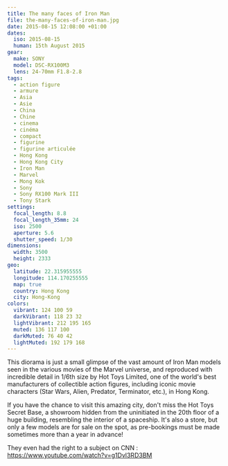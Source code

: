 ```yaml
---
title: The many faces of Iron Man
file: the-many-faces-of-iron-man.jpg
date: 2015-08-15 12:08:00 +01:00
dates:
  iso: 2015-08-15
  human: 15th August 2015
gear:
  make: SONY
  model: DSC-RX100M3
  lens: 24-70mm F1.8-2.8
tags:
  - action figure
  - armure
  - Asia
  - Asie
  - China
  - Chine
  - cinema
  - cinéma
  - compact
  - figurine
  - figurine articulée
  - Hong Kong
  - Hong Kong City
  - Iron Man
  - Marvel
  - Mong Kok
  - Sony
  - Sony RX100 Mark III
  - Tony Stark
settings:
  focal_length: 8.8
  focal_length_35mm: 24
  iso: 2500
  aperture: 5.6
  shutter_speed: 1/30
dimensions:
  width: 3500
  height: 2333
geo:
  latitude: 22.315955555
  longitude: 114.170255555
  map: true
  country: Hong Kong
  city: Hong-Kong
colors:
  vibrant: 124 100 59
  darkVibrant: 118 23 32
  lightVibrant: 212 195 165
  muted: 136 117 100
  darkMuted: 76 40 42
  lightMuted: 192 179 168
---
```


This diorama is just a small glimpse of the vast amount of Iron Man models seen in the various movies of the Marvel universe, and reproduced with incredible detail in 1/6th size by Hot Toys Limited, one of the world's best manufacturers of collectible action figures, including iconic movie characters (Star Wars, Alien, Predator, Terminator, etc.), in Hong Kong.

If you have the chance to visit this amazing city, don't miss the Hot Toys Secret Base, a showroom hidden from the uninitiated in the 20th floor of a huge building, resembling the interior of a spaceship. It's also a store, but only a few models are for sale on the spot, as pre-bookings must be made sometimes more than a year in advance!

They even had the right to a subject on CNN : https://www.youtube.com/watch?v=g1Dvl3RD3BM
